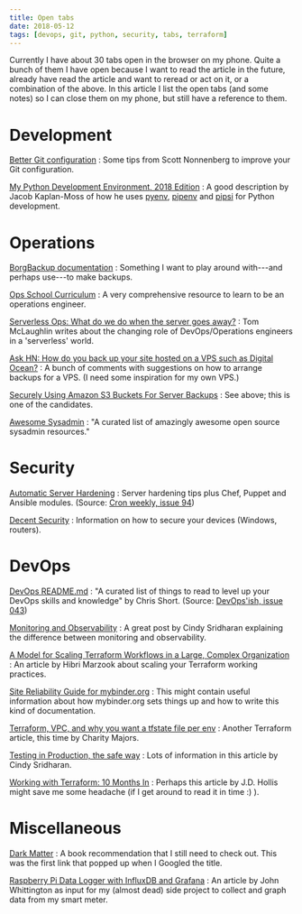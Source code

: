 ```yaml
---
title: Open tabs
date: 2018-05-12
tags: [devops, git, python, security, tabs, terraform]
---
```


Currently I have about 30 tabs open in the browser on my phone. Quite
a bunch of them I have open because I want to read the article in the
future, already have read the article and want to reread or act on it,
or a combination of the above. In this article I list the open tabs
(and some notes) so I can close them on my phone, but still have a
reference to them.


# Development
[Better Git configuration](https://blog.scottnonnenberg.com/better-git-configuration/)
: Some tips from Scott Nonnenberg to improve your Git configuration.

[My Python Development Environment, 2018 Edition](https://jacobian.org/writing/python-environment-2018/)
: A good description by Jacob Kaplan-Moss of how he uses
[pyenv](https://github.com/pyenv/pyenv),
[pipenv](https://docs.pipenv.org/) and
[pipsi](https://github.com/mitsuhiko/pipsi) for Python development.


# Operations
[BorgBackup documentation](https://borgbackup.readthedocs.io/en/stable/)
: Something I want to play around with---and perhaps use---to make
backups.

[Ops School Curriculum](http://www.opsschool.org/en/latest/)
: A very comprehensive resource to learn to be an operations engineer.

[Serverless Ops: What do we do when the server goes away?](https://www.serverlessops.io/blog/serverless-ops-what-do-we-do-when-the-server-goes-away)
: Tom McLaughlin writes about the changing role of DevOps/Operations
engineers in a 'serverless' world.

[Ask HN: How do you back up your site hosted on a VPS such as Digital Ocean?](https://news.ycombinator.com/item?id=12672797)
: A bunch of comments with suggestions on how to arrange backups for a
VPS. (I&nbsp;need some inspiration for my own VPS.)

[Securely Using Amazon S3 Buckets For Server Backups](https://steemit.com/technology/@taoteh1221/securely-using-amazon-s3-buckets-for-server-backups)
: See above; this is one of the candidates.

[Awesome Sysadmin](https://github.com/kahun/awesome-sysadmin/blob/master/README.md)
: "A curated list of amazingly awesome open source sysadmin resources."


# Security
[Automatic Server Hardening](https://dev-sec.io/)
: Server hardening tips plus Chef, Puppet and Ansible modules. (Source:
[Cron weekly, issue 94](https://www.cronweekly.com/issue-94/))

[Decent Security](https://decentsecurity.com/)
: Information on how to secure your devices (Windows, routers).


# DevOps
[DevOps README.md](https://github.com/chris-short/DevOps-README.md)
: "A curated list of things to read to level up your DevOps skills and
knowledge" by Chris Short. (Source: [DevOps'ish, issue 043](https://devopsish.com/043/))

[Monitoring and Observability](https://medium.com/@copyconstruct/monitoring-and-observability-8417d1952e1c)
: A great post by Cindy Sridharan explaining the difference between
monitoring and observability.

[A Model for Scaling Terraform Workflows in a Large, Complex Organization](https://www.contino.io/insights/a-model-for-scaling-terraform-workflows-in-a-large-complex-organization)
: An article by Hibri Marzook about scaling your Terraform working practices.

[Site Reliability Guide for mybinder.org](https://mybinder-sre.readthedocs.io/en/latest/)
: This might contain useful information about how mybinder.org sets
things up and how to write this kind of documentation.

[Terraform, VPC, and why you want a tfstate file per env](https://charity.wtf/2016/03/30/terraform-vpc-and-why-you-want-a-tfstate-file-per-env/)
: Another Terraform article, this time by Charity Majors.

[Testing in Production, the safe way](https://medium.com/@copyconstruct/testing-in-production-the-safe-way-18ca102d0ef1)
: Lots of information in this article by Cindy Sridharan.


[Working with Terraform: 10 Months In](https://medium.com/statics-and-dynamics/working-with-terraform-10-months-in-c15ade10c9b9)
: Perhaps this article by J.D. Hollis might save me some headache (if I get around to read it in time :) ).


# Miscellaneous
[Dark Matter](https://www.goodreads.com/book/show/27833670-dark-matter)
: A book recommendation that I still need to check out. This was the
first link that popped up when I Googled the title.

[Raspberry Pi Data Logger with InfluxDB and Grafana](https://engineer.john-whittington.co.uk/2016/11/raspberry-pi-data-logger-influxdb-grafana/)
: An article by John Whittington as input for my (almost dead) side
project to collect and graph data from my smart meter.
